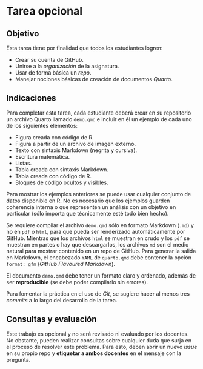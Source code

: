 # Tarea opcional

## Objetivo

Esta tarea tiene por finalidad que todos los estudiantes logren:

-   Crear su cuenta de GitHub.
-   Unirse a la *organización* de la asignatura.
-   Usar de forma básica un *repo*.
-   Manejar nociones básicas de creación de documentos *Quarto*.

## Indicaciones

Para completar esta tarea, cada estudiante deberá crear en su repositorio un archivo Quarto llamado `demo.qmd` e incluir en él un ejemplo de cada uno de los siguientes elementos:

- Figura creada con código de R.
- Figura a partir de un archivo de imagen externo.
- Texto con sintaxis Markdown (negrita y cursiva).
- Escritura matemática.
- Listas.
- Tabla creada con sintaxis Markdown.
- Tabla creada con código de R.
- Bloques de código ocultos y visibles.

Para mostrar los ejemplos anteriores se puede usar cualquier conjunto de datos disponible en R. No es necesario que los ejemplos guarden coherencia interna o que representen un análisis con un objetivo en particular (sólo importa que técnicamente esté todo bien hecho).

Se requiere compilar el archivo `demo.qmd` sólo en formato Markdown (`.md`) y no en `pdf` o `html`, para que pueda ser renderizado automáticamente por GitHub. Mientras que los archivos `html` se muestran en crudo y los `pdf` se muestran en partes o hay que descargarlos, los archivos `md` son el medio natural para mostrar contenido en un repo de GitHub. Para generar la salida en Markdown, el encabezado `YAML` de `quarto.qmd` debe contener la opción `format: gfm` (*GitHub Flavoured Markdown*).

El documento `demo.qmd` debe tener un formato claro y ordenado, además de ser **reproducible** (se debe poder compilarlo sin errores).

Para fomentar la práctica en el uso de *Git*, se sugiere hacer al menos tres *commits* a lo largo del desarrollo de la tarea.

## Consultas y evaluación

Este trabajo es opcional y no será revisado ni evaluado por los docentes. No obstante, pueden realizar consultas sobre cualquier duda que surja en el proceso de resolver este problema. Para esto, deben abrir un nuevo *issue* en su propio repo y **etiquetar a ambos docentes** en el mensaje con la pregunta.
